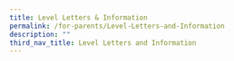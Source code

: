 ```yaml
---
title: Level Letters & Information
permalink: /for-parents/Level-Letters-and-Information
description: ""
third_nav_title: Level Letters and Information
---
```

